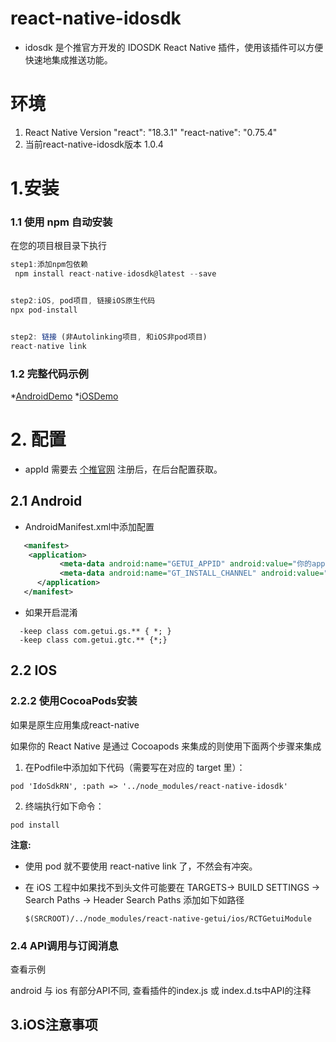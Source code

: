 
# react-native-idosdk
* idosdk 是个推官方开发的 IDOSDK React Native 插件，使用该插件可以方便快速地集成推送功能。


# 环境

1. React Native Version 
   "react": "18.3.1"
   "react-native": "0.75.4"
2. 当前react-native-idosdk版本 1.0.4


# 1.安装

### 1.1 使用 npm 自动安装

在您的项目根目录下执行

````js
step1:添加npm包依赖
 npm install react-native-idosdk@latest --save 


step2:iOS, pod项目, 链接iOS原生代码
npx pod-install


step2: 链接 (非Autolinking项目, 和iOS非pod项目)
react-native link
````

### 1.2 完整代码示例
 
 *[AndroidDemo](example/AndroidDemo)
 *[iOSDemo](example/iOSDemo)

# 2. 配置

* appId 需要去 [个推官网](https://dev.getui.com) 注册后，在后台配置获取。


## 2.1 Android
* AndroidManifest.xml中添加配置
````xml
   <manifest>
    <application>
           <meta-data android:name="GETUI_APPID" android:value="你的appid"/>
           <meta-data android:name="GT_INSTALL_CHANNEL" android:value=""/>
      </application>
   </manifest>
````
* 如果开启混淆
````proguard
  -keep class com.getui.gs.** { *; }
  -keep class com.getui.gtc.** {*;}
````
 
## 2.2 IOS
 

### 2.2.2 使用CocoaPods安装 

如果是原生应用集成react-native

如果你的 React Native 是通过 Cocoapods 来集成的则使用下面两个步骤来集成 

1. 在Podfile中添加如下代码（需要写在对应的 target 里）：

````
pod 'IdoSdkRN', :path => '../node_modules/react-native-idosdk'

````

2. 终端执行如下命令：

````
pod install

````

**注意:** 

*  使用 pod 就不要使用 react-native link 了，不然会有冲突。

* 在 iOS 工程中如果找不到头文件可能要在 TARGETS-> BUILD SETTINGS -> Search Paths -> Header Search Paths 添加如下如路径

  ```
  $(SRCROOT)/../node_modules/react-native-getui/ios/RCTGetuiModule
  ```


### 2.4 API调用与订阅消息

查看示例

android 与 ios 有部分API不同, 查看插件的index.js 或 index.d.ts中API的注释




## 3.iOS注意事项 


